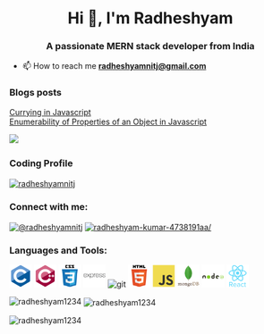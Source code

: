 <h1 align="center">Hi 👋, I'm Radheshyam</h1>
<h3 align="center">A passionate MERN stack developer from India</h3>

- 📫 How to reach me **radheshyamnitj@gmail.com**

### Blogs posts
<!-- BLOG-POST-LIST:START -->
<a href="https://medium.com/p/af39c28bcf31">Currying in Javascript</a><br/>
<a href="https://medium.com/p/2e1001d85d90">Enumerability of Properties of an Object in Javascript</a>
<!-- BLOG-POST-LIST:END -->
![](https://komarev.com/ghpvc/?username=Radheshyam1234&color=green)

<h3 align="left">Coding Profile </h3>
<a href="https://auth.geeksforgeeks.org/user/radheshyamnitj" target="blank"><img align="center" src="https://raw.githubusercontent.com/rahuldkjain/github-profile-readme-generator/master/src/images/icons/Social/geeks-for-geeks.svg" alt="radheshyamnitj" height="30" width="40" /></a>
</p>

<h3 align="left">Connect with me:</h3>
<p align="left">
<a href="https://medium.com/@radheshyamnitj" target="blank"><img align="center" src="https://raw.githubusercontent.com/rahuldkjain/github-profile-readme-generator/master/src/images/icons/Social/medium.svg" alt="@radheshyamnitj" height="30" width="40" /></a>
<a href="https://linkedin.com/in/radheshyam-kumar-4738191aa/" target="blank"><img align="center" src="https://raw.githubusercontent.com/rahuldkjain/github-profile-readme-generator/master/src/images/icons/Social/linked-in-alt.svg" alt="radheshyam-kumar-4738191aa/" height="30" width="40" /></a>
</p>


<h3 align="left">Languages and Tools:</h3>
<p align="left"> 
   <img src="https://raw.githubusercontent.com/devicons/devicon/master/icons/c/c-original.svg" alt="c" width="40" height="40"/>
   <img src="https://raw.githubusercontent.com/devicons/devicon/master/icons/cplusplus/cplusplus-original.svg" alt="cplusplus" width="40" height="40"/> 
   <img src="https://raw.githubusercontent.com/devicons/devicon/master/icons/css3/css3-original-wordmark.svg" alt="css3" width="40" height="40"/>
   <img src="https://raw.githubusercontent.com/devicons/devicon/master/icons/express/express-original-wordmark.svg" alt="express" width="40" height="40"/> 
   <img src="https://www.vectorlogo.zone/logos/git-scm/git-scm-icon.svg" alt="git" width="40" height="40"/>
   <img src="https://raw.githubusercontent.com/devicons/devicon/master/icons/html5/html5-original-wordmark.svg" alt="html5" width="40" height="40"/> 
   <img src="https://raw.githubusercontent.com/devicons/devicon/master/icons/javascript/javascript-original.svg" alt="javascript" width="40" height="40"/>
   <img src="https://raw.githubusercontent.com/devicons/devicon/master/icons/mongodb/mongodb-original-wordmark.svg" alt="mongodb" width="40" height="40"/> 
   <img src="https://raw.githubusercontent.com/devicons/devicon/master/icons/nodejs/nodejs-original-wordmark.svg" alt="nodejs" width="40" height="40"/> 
   <img src="https://raw.githubusercontent.com/devicons/devicon/master/icons/react/react-original-wordmark.svg" alt="react" width="40" height="40"/> 
</p>

<p><img align="left" src="https://github-readme-stats.vercel.app/api/top-langs?username=radheshyam1234&show_icons=true&locale=en&layout=compact" alt="radheshyam1234" /></p>

<p>&nbsp;<img align="center" src="https://github-readme-stats.vercel.app/api?username=radheshyam1234&show_icons=true&locale=en" alt="radheshyam1234" /></p>

<p><img align="center" src="https://github-readme-streak-stats.herokuapp.com/?user=radheshyam1234&" alt="radheshyam1234" /></p>

